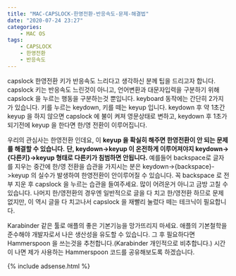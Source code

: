 ```yaml
---
title: "MAC-CAPSLOCK-한영전환-반응속도-문제-해결법"
date: "2020-07-24 23:27"
categories:
    - MAC OS
tags:
    - CAPSLOCK
    - 한영전환
    - 반응속도
---
```


capslock 한영전환 키가 반응속도 느리다고 생각하신 분께 팁을 드리고자 합니다.
capslock 키는 반응속도 느린것이 아니고, 언어변환과 대문자입력을 구분하기 위해 capslock 을 누르는 행동을 구분하는것 뿐입니다.
keyboard 동작에는 간단히 2가지가 있습니다. 키를 누르는 keydown, 키를 떼는 keyup 입니다.
keydown 후 약 1초간 keyup 을 하지 않으면 capslock 에 불이 켜져 영문상태로 변하고, keydown 후 1초가 되기전에 keyup 을 한다면 한/영 전환이 이루어집니다.

우리의 관심사는 한영전환 인데요, 이 **keyup 을 확실히 해주면 한영전환이 안 되는 문제를 해결할 수 있습니다.**
**단, keydown->keyup 이 온전하게 이루어져야지 keydown->{다른키}->keyup 형태로 다른키가 침범하면 안됩니다.**
예를들어 backspace로 글자를 지우는 중간에 한/영 전환을 습관을 가지시는 분은 keydown->{backspace}->keyup 의 실수가 발생하여 한영전환이 안이루어질 수 있습니다.
꼭 backspace 로 전부 지운 후 capslock 을 누르는 습관을 들여주세요. 많이 어려운거 아니고 금방 고칠 수 있습니다. 나머지 한/영전환의 경우엔 일반적으로 글을 다 치고 한/영전환 하므로 문제없지만, 이 역시 글을 다 치고나서 capslock 을 재빨리 눌렀다 떼는 테크닉이 필요합니다.

Karabinder 같은 툴로 애플의 좋은 기본기능을 망가뜨리지 마세요. 애플의 기본철학을 준수해야 개발자로서 나은 생산성을 유도할 수 있습니다. 그 후 필요하다면 Hammerspoon 을 쓰는것을 추천합니다.(Karabinder 개인적으로 비추합니다.) 시간이 나면 제가 사용하는 Hammerspoon 코드를 공유해보도록 하겠습니다.

{% include adsense.html %}
